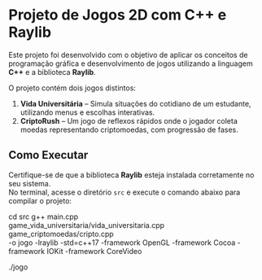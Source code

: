 # Projeto de Jogos 2D com C++ e Raylib

Este projeto foi desenvolvido com o objetivo de aplicar os conceitos de programação gráfica e desenvolvimento de jogos utilizando a linguagem **C++** e a biblioteca **Raylib**. 

O projeto contém dois jogos distintos:

1. **Vida Universitária** – Simula situações do cotidiano de um estudante, utilizando menus e escolhas interativas.
2. **CriptoRush** – Um jogo de reflexos rápidos onde o jogador coleta moedas representando criptomoedas, com progressão de fases.



## Como Executar

Certifique-se de que a biblioteca **Raylib** esteja instalada corretamente no seu sistema.  
No terminal, acesse o diretório `src` e execute o comando abaixo para compilar o projeto:

cd src
g++ main.cpp \
game_vida_universitaria/vida_universitaria.cpp \
game_criptomoedas/cripto.cpp \
-o jogo -lraylib -std=c++17 -framework OpenGL -framework Cocoa -framework IOKit -framework CoreVideo

./jogo
